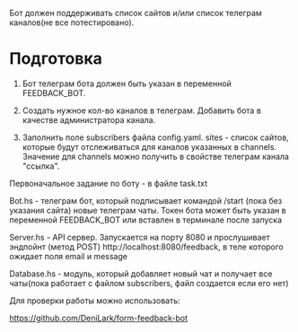 Бот должен поддерживать список сайтов и/или список телеграм каналов(не все потестировано).

# Подготовка

1. Бот телеграм бота должен быть указан в переменной FEEDBACK_BOT.

2. Создать нужное кол-во каналов в телеграм. Добавить бота в качестве администратора канала.

3. Заполнить поле subscribers файла config.yaml. sites - список сайтов, которые будут отслеживаться для каналов указанных в channels. Значение для channels можно получить в свойстве телеграм канала "ссылка".

Первоначальное задание по боту - в файле task.txt

Bot.hs - телеграм бот, который подписывает командой /start (пока без указания сайта) новые телеграм чаты. Токен бота может быть указан в переменной FEEDBACK_BOT или вставлен в терминале после запуска

Server.hs - API сервер. Запускается на порту 8080 и прослушивает эндпойнт (метод POST)
http://localhost:8080/feedback, в теле которого ожидает поля email и message

Database.hs - модуль, который добавляет новый чат и получает все чаты(пока работает с файлом subscribers, файл создается если его нет)

Для проверки работы можно использовать:

https://github.com/DeniLark/form-feedback-bot
